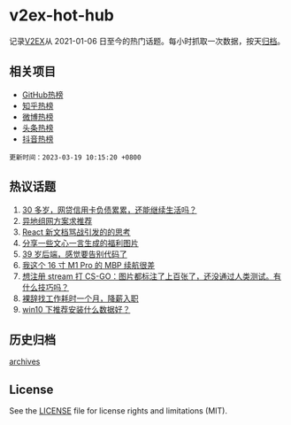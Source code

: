 # v2ex-hot-hub

 记录[V2EX](https://www.v2ex.com/)从 2021-01-06 日至今的热门话题。每小时抓取一次数据，按天[归档](archives)。
 
 ## 相关项目

- [GitHub热榜](https://github.com/snaildev/github-hot-hub)
- [知乎热榜](https://github.com/snaildev/zhihu-hot-hub)
- [微博热榜](https://github.com/snaildev/weibo-hot-hub)
- [头条热榜](https://github.com/snaildev/toutiao-hot-hub)
- [抖音热榜](https://github.com/snaildev/douyin-hot-hub)


 `更新时间：2023-03-19 10:15:20 +0800`

## 热议话题

1. [30 多岁，网贷信用卡负债累累，还能继续生活吗？](https://www.v2ex.com/t/925061)
1. [异地组网方案求推荐](https://www.v2ex.com/t/925039)
1. [React 新文档骂战引发的的思考](https://www.v2ex.com/t/925157)
1. [分享一些文心一言生成的福利图片](https://www.v2ex.com/t/925105)
1. [39 岁后端，感觉要告别代码了](https://www.v2ex.com/t/925138)
1. [我这个 16 寸 M1 Pro 的 MBP 续航很差](https://www.v2ex.com/t/925060)
1. [想注册 stream 打 CS-GO：图片都标注了上百张了，还没通过人类测试。有什么技巧吗？](https://www.v2ex.com/t/925037)
1. [裸辞找工作耗时一个月，降薪入职](https://www.v2ex.com/t/925085)
1. [win10 下推荐安装什么数据好？](https://www.v2ex.com/t/925038)

## 历史归档

[archives](archives)

## License

See the [LICENSE](LICENSE) file for license rights and limitations (MIT).

